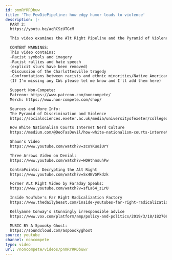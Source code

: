```yaml
---
id: pnmRYRRDbuw
title: 'The PewDiePipeline: how edgy humor leads to violence'
description: |-
  PART 2:
  https://youtu.be/aqRCSzUTGcM

  This video examines the Alt Right Pipeline and the Pyramid of Violence that leads from implicit bias to edgy humor to violence.

  CONTENT WARNINGS:
  This video contains:
  -Racist symbols and imagery
  -Racist rallies and hate speech
  (explicit slurs have been removed)
  -Discussion of the Charlottesville tragedy
  -Confrontations between racists and ethnic minorities/Native Americans
  (If I'm missing any CWs please let me know and I'll add them here)

  Support Non-Compete:
  Patreon: https://www.patreon.com/noncompete/
  Merch: https://www.non-compete.com/shop/

  Sources and More Info:
  The Pyramid of Discrimination and Violence
  https://socialsciences.exeter.ac.uk/media/universityofexeter/collegeofsocialsciencesandinternationalstudies/research/interventioninitiative/resources/PyramidDiscriminationViolence.pdf

  How White Nationalism Courts Internet Nerd Culture
  https://medium.com/@DeoTasDevil/how-white-nationalism-courts-internet-nerd-culture-b4ebad07863d

  Shaun's Video
  https://www.youtube.com/watch?v=zcoYKuoiUrY

  Three Arrows Video on Denial:
  https://www.youtube.com/watch?v=HOHthnsuhPw

  ContraPoints: Decrypting the Alt Right
  https://www.youtube.com/watch?v=Sx4BVGPkdzk

  Former ALt Right Video by Faraday Speaks:
  https://www.youtube.com/watch?v=sfLa64_zLrU

  Inside YouTube's Far Right Radicalization Factory
  https://www.thedailybeast.com/inside-youtubes-far-right-radicalization-factory

  Kellyanne Conway's stunningly irresponsible advice
  https://www.vox.com/platform/amp/policy-and-politics/2019/3/18/18270881/kellyanne-conway-new-zealand-mosque-shooter-manifesto-fox-news

  MUSIC BY A Spoooky Ghost:
  https://soundcloud.com/aspoookyghost
source: youtube
channel: noncompete
type: video
url: /noncompete/videos/pnmRYRRDbuw/
---
```

